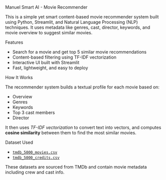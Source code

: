 Manuel Smart AI - Movie Recommender

This is a simple yet smart content-based movie recommender system built using Python, Streamlit, and Natural Language Processing (NLP) techniques. It uses metadata like genres, cast, director, keywords, and movie overview to suggest similar movies.


Features

- Search for a movie and get top 5 similar movie recommendations
- Content-based filtering using TF-IDF vectorization
- Interactive UI built with Streamlit
- Fast, lightweight, and easy to deploy


How It Works

The recommender system builds a textual profile for each movie based on:

- Overview
- Genres
- Keywords
- Top 3 cast members
- Director

It then uses *TF-IDF vectorization* to convert text into vectors, and computes **cosine similarity** between them to find the most similar movies.


Dataset Used

- [`tmdb_5000_movies.csv`](https://www.kaggle.com/datasets/tmdb/tmdb-movie-metadata)
- [`tmdb_5000_credits.csv`](https://www.kaggle.com/datasets/tmdb/tmdb-movie-metadata)

These datasets are sourced from TMDb and contain movie metadata including crew and cast info.
